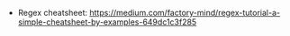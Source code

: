 * Regex cheatsheet: https://medium.com/factory-mind/regex-tutorial-a-simple-cheatsheet-by-examples-649dc1c3f285
